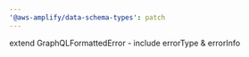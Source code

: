 ```yaml
---
'@aws-amplify/data-schema-types': patch
---
```


extend GraphQLFormattedError - include errorType & errorInfo
